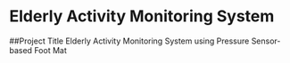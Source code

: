 # Elderly Activity Monitoring System

##Project Title
Elderly Activity Monitoring System using Pressure Sensor-based Foot Mat
